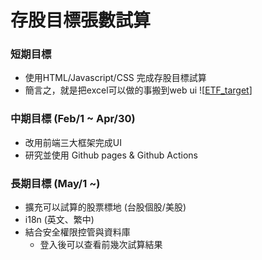 # 存股目標張數試算

### 短期目標
- 使用HTML/Javascript/CSS 完成存股目標試算
- 簡言之，就是把excel可以做的事搬到web ui
  ![[ETF_target](https://i.imgur.com/0nnu6Cr.png)]

### 中期目標 (Feb/1 ~ Apr/30)
- 改用前端三大框架完成UI
- 研究並使用 Github pages & Github Actions

### 長期目標 (May/1 ~)
- 擴充可以試算的股票標地 (台股個股/美股)
- i18n (英文、繁中)
- 結合安全權限控管與資料庫
  - 登入後可以查看前幾次試算結果